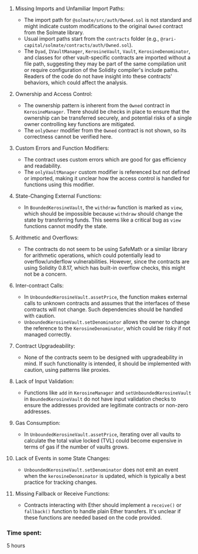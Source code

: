 1. Missing Imports and Unfamiliar Import Paths:
   - The import path for `@solmate/src/auth/Owned.sol` is not standard and might indicate custom modifications to the original `Owned` contract from the Solmate library.
   - Usual import paths start from the `contracts` folder (e.g., `@rari-capital/solmate/contracts/auth/Owned.sol`).
   - The `Dyad`, `IVaultManager`, `KerosineVault`, `Vault`, `KerosineDenominator`, and classes for other vault-specific contracts are imported without a file path, suggesting they may be part of the same compilation unit or require configuration of the Solidity compiler's include paths. Readers of the code do not have insight into these contracts' behaviors, which could affect the analysis.

2. Ownership and Access Control:
   - The ownership pattern is inherent from the `Owned` contract in `KerosineManager`. There should be checks in place to ensure that the ownership can be transferred securely, and potential risks of a single owner controlling key functions are mitigated.
   - The `onlyOwner` modifier from the `Owned` contract is not shown, so its correctness cannot be verified here.

3. Custom Errors and Function Modifiers:
   - The contract uses custom errors which are good for gas efficiency and readability.
   - The `onlyVaultManager` custom modifier is referenced but not defined or imported, making it unclear how the access control is handled for functions using this modifier.

4. State-Changing External Functions:
   - In `BoundedKerosineVault`, the `withdraw` function is marked as `view`, which should be impossible because `withdraw` should change the state by transferring funds. This seems like a critical bug as `view` functions cannot modify the state.

5. Arithmetic and Overflows:
   - The contracts do not seem to be using SafeMath or a similar library for arithmetic operations, which could potentially lead to overflow/underflow vulnerabilities. However, since the contracts are using Solidity 0.8.17, which has built-in overflow checks, this might not be a concern.

6. Inter-contract Calls:
   - In `UnboundedKerosineVault.assetPrice`, the function makes external calls to unknown contracts and assumes that the interfaces of these contracts will not change. Such dependencies should be handled with caution.
   - `UnboundedKerosineVault.setDenominator` allows the owner to change the reference to the `KerosineDenominator`, which could be risky if not managed correctly.

7. Contract Upgradeability:
   - None of the contracts seem to be designed with upgradeability in mind. If such functionality is intended, it should be implemented with caution, using patterns like proxies.
  
8. Lack of Input Validation:
   - Functions like `add` in `KerosineManager` and `setUnboundedKerosineVault` in `BoundedKerosineVault` do not have input validation checks to ensure the addresses provided are legitimate contracts or non-zero addresses.

9. Gas Consumption:
   - In `UnboundedKerosineVault.assetPrice`, iterating over all vaults to calculate the total value locked (TVL) could become expensive in terms of gas if the number of vaults grows.

10. Lack of Events in some State Changes:
    - `UnboundedKerosineVault.setDenominator` does not emit an event when the `kerosineDenominator` is updated, which is typically a best practice for tracking changes.

11. Missing Fallback or Receive Functions:
    - Contracts interacting with Ether should implement a `receive()` or `fallback()` function to handle plain Ether transfers. It's unclear if these functions are needed based on the code provided.

### Time spent:
5 hours